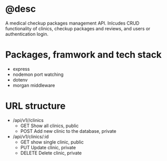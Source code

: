 # @desc
A medical checkup packages management API. Inlcudes CRUD functionality of clinics, checkup packages and reviews, and users or authentication login.

# Packages, framwork and tech stack 
- express
- nodemon  port watching
- dotenv
- morgan  middleware

# URL structure
- /api/v1//clinics
  - GET Show all clinics, public
  - POST Add new clinic to the database, private 
- /api/v1/clinics/:id
  - GET show single clinic, public
  - PUT Update clinic, private
  - DELETE Delete clinic, private
